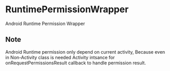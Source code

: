# RuntimePermissionWrapper
Android Runtime Permission Wrapper

## Note
Android Runtime permission only depend on current activity, 
Because even in Non-Activity class is needed Activity intsance for onRequestPermissionsResult callback to handle permission result.

